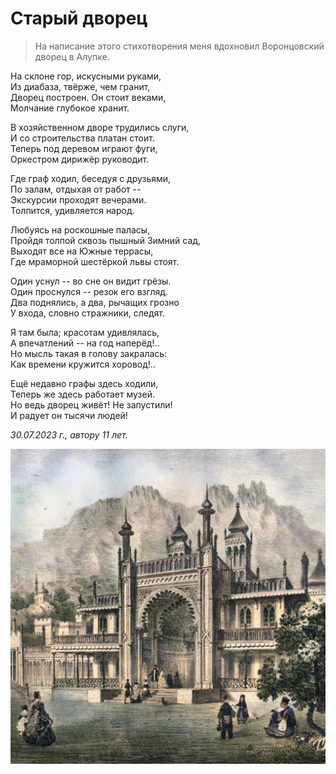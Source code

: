 # Старый дворец

> На написание этого стихотворения меня вдохновил Воронцовский дворец в Алупке.

На склоне гор, искусными руками,  
Из диабаза, твёрже, чем гранит,  
Дворец построен. Он стоит веками,  
Молчание глубокое хранит.

В хозяйственном дворе трудились слуги,  
И со строительства платан стоит.  
Теперь под деревом играют фуги,  
Оркестром дирижёр руководит.

Где граф ходил, беседуя с друзьями,  
По залам, отдыхая от работ --  
Экскурсии проходят вечерами.  
Толпится, удивляется народ.

Любуясь на роскошные паласы,  
Пройдя толпой сквозь пышный Зимний сад,  
Выходят все на Южные террасы,  
Где мраморной шестёркой львы стоят.

Один уснул -- во сне он видит грёзы.  
Один проснулся -- резок его взгляд.  
Два поднялись, а два, рычащих грозно  
У входа, словно стражники, следят.

Я там была; красотам удивлялась,  
А впечатлений -- на год наперёд!..  
Но мысль такая в голову закралась:  
Как времени кружится хоровод!..

Ещё недавно графы здесь ходили,  
Теперь же здесь работает музей.  
Но ведь дворец живёт! Не запустили!  
И радует он тысячи людей!

*30.07.2023 г., автору 11 лет.*

![Старый дворец](../images/old-palace.jpg)
